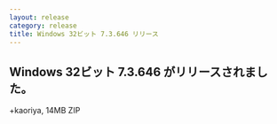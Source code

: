 ```yaml
---
layout: release
category: release
title: Windows 32ビット 7.3.646 リリース
---
```


Windows 32ビット 7.3.646 がリリースされました。
-------------------------------------------------------

+kaoriya, 14MB ZIP
